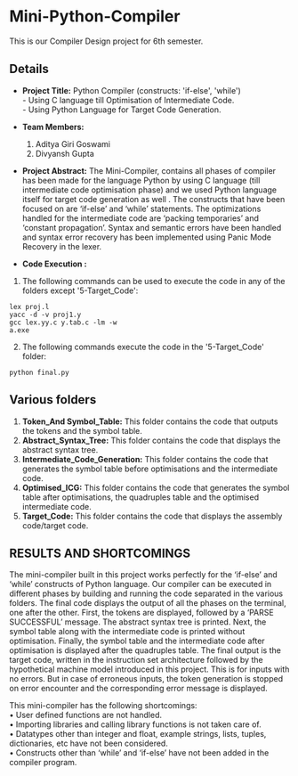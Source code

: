 # Mini-Python-Compiler
This is our Compiler Design project for 6th semester. <br>

## Details
+ **Project Title:** Python Compiler (constructs: 'if-else', 'while')<br /> 
	       - Using C language till Optimisation of Intermediate Code.<br />
	       - Using Python Language for Target Code Generation.
+ **Team Members:**
   1) Aditya Giri Goswami
   2) Divyansh Gupta
   
+ **Project Abstract:** The Mini-Compiler, contains all phases of compiler has been made for the language Python by using C language (till intermediate code optimisation phase) and we used Python language itself for target code generation as well . The constructs that have been focused on are ‘if-else’ and ‘while’ statements. The optimizations handled for the intermediate code are ‘packing temporaries’ and ‘constant propagation’. Syntax and semantic errors have been handled and syntax error recovery has been implemented using Panic Mode Recovery in the lexer.
+ **Code Execution :**
1) The following commands can be used to execute the code in any of the folders except '5-Target_Code':
```
lex proj.l
yacc -d -v proj1.y
gcc lex.yy.c y.tab.c -lm -w
a.exe
```
2) The following commands execute the code in the '5-Target_Code' folder:
```
python final.py
```

## Various folders
1) **Token_And Symbol_Table:** This folder contains the code that outputs the tokens and the symbol table.
2) **Abstract_Syntax_Tree:** This folder contains the code that displays the abstract syntax tree.
3) **Intermediate_Code_Generation:** This folder contains the code that generates the symbol table before optimisations and the intermediate code.
4) **Optimised_ICG:** This folder contains the code that generates the symbol table after optimisations, the quadruples table and the optimised intermediate code.
5) **Target_Code:** This folder contains the code that displays the assembly code/target code.

## RESULTS AND SHORTCOMINGS
The mini-compiler built in this project works perfectly for the ‘if-else’ and ‘while’ constructs of Python language. Our compiler can be executed in different phases by building and running the code separated in the various folders. The final code displays the output of all the phases on the terminal, one after the other. First, the tokens are displayed, followed by a ‘PARSE SUCCESSFUL’ message. The abstract syntax tree is printed. Next, the symbol table along with the intermediate code is printed without optimisation. Finally, the symbol table and the intermediate code after optimisation is displayed after the quadruples table. The final output is the target code, written in the instruction set architecture followed by the hypothetical machine model introduced in this project. This is for inputs with no errors. But in case of erroneous inputs, the token generation is stopped on error encounter and the corresponding error message is displayed.

This mini-compiler has the following shortcomings:<br />
•	User defined functions are not handled.<br />
•	Importing libraries and calling library functions is not taken care of.<br />
•	Datatypes other than integer and float, example strings, lists, tuples, dictionaries, etc have not been considered.<br />
•	Constructs other than ‘while’ and ‘if-else’ have not been added in the compiler program.<br />
